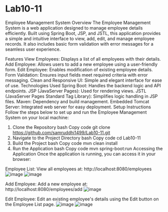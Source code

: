 # Lab10-11

Employee Management System
Overview
The Employee Management System is a web application designed to manage employee details efficiently. Built using Spring Boot, JSP, and JSTL, this application provides a simple and intuitive interface to view, add, edit, and manage employee records. It also includes basic form validation with error messages for a seamless user experience.

Features
View Employees: Displays a list of all employees with their details.
Add Employee: Allows users to add a new employee using a user-friendly form.
Edit Employee: Enables modification of existing employee details.
Form Validation: Ensures input fields meet required criteria with error messaging.
Clean and Responsive UI: Simple and elegant interface for ease of use.
Technologies Used
Spring Boot: Handles the backend logic and API endpoints.
JSP (JavaServer Pages): Used for rendering views.
JSTL (JavaServer Pages Standard Tag Library): Simplifies logic handling in JSP files.
Maven: Dependency and build management.
Embedded Tomcat Server: Integrated web server for easy deployment.
Setup Instructions
Follow the steps below to set up and run the Employee Management System on your local machine:

1. Clone the Repository
bash
Copy code
git clone https://github.com/samruddhi1499/Lab10-11.git
2. Navigate to the Project Directory
bash
Copy code
cd Lab10-11
3. Build the Project
bash
Copy code
mvn clean install
4. Run the Application
bash
Copy code
mvn spring-boot:run
Accessing the Application
Once the application is running, you can access it in your browser:

Employee List:
View all employees at:
http://localhost:8080/employees
![image](https://github.com/user-attachments/assets/df62fa5c-782f-4a90-89c2-967790b44950)
![image](https://github.com/user-attachments/assets/0f966dcf-b653-438c-980d-01af4dd2eef1)


Add Employee:
Add a new employee at:
http://localhost:8080/employees/add
![image](https://github.com/user-attachments/assets/e7dd39bb-453c-4089-a03f-19b426ef9752)


Edit Employee:
Edit an existing employee's details using the Edit button on the Employee List page.
![image](https://github.com/user-attachments/assets/9268e76a-53f7-4b6f-9725-43313f940820)
![image](https://github.com/user-attachments/assets/3cb2ac43-9aec-4d27-a5a7-6b44237817b2)


